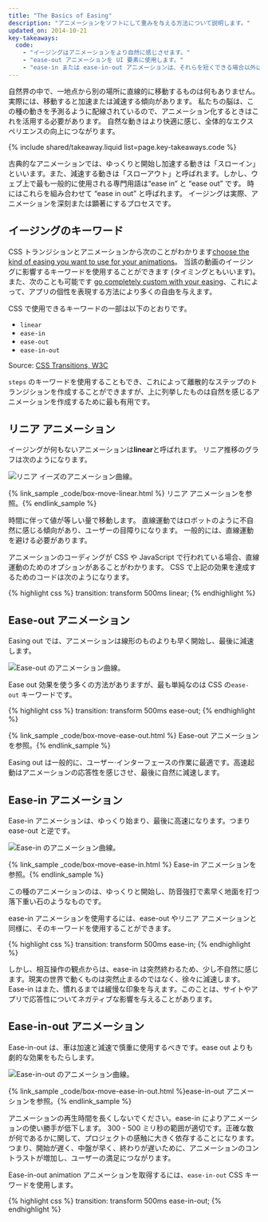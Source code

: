 ```yaml
---
title: "The Basics of Easing"
description: "アニメーションをソフトにして重みを与える方法について説明します。"
updated_on: 2014-10-21
key-takeaways:
  code:
    - "イージングはアニメーションをより自然に感じさせます。"
    - "ease-out アニメーションを UI 要素に使用します。"
    - "ease-in または ease-in-out アニメーションは、それらを短くできる場合以外は使用しません。エンド ユーザー緩慢な印象を与える傾向があります。"
---
```

<p class="intro">
  自然界の中で、一地点から別の場所に直線的に移動するものは何もありません。 実際には、移動すると加速または減速する傾向があります。 私たちの脳は、この種の動きを予測るように配線されているので、アニメーション化するときはこれを活用する必要があります。 自然な動きはより快適に感じ、全体的なエクスペリエンスの向上につながります。
</p>

{% include shared/takeaway.liquid list=page.key-takeaways.code %}

古典的なアニメーションでは、ゆっくりと開始し加速する動きは「スローイン」といいます。また、減速する動きは「スローアウト」と呼ばれます。しかし、ウェブ上で最も一般的に使用される専門用語は“ease in” と “ease out” です。 時にはこれらを組み合わせて “ease in out” と呼ばれます。 イージングは実際、アニメーションを深刻または顕著にするプロセスです。

## イージングのキーワード

CSS トランジションとアニメーションから次のことがわかります[choose the kind of easing you want to use for your animations]({{site.fundamentals}}/look-and-feel/animations/choosing-the-right-easing.html)。 当該の動画のイージングに影響するキーワードを使用することができます (タイミングともいいます)。 また、次のことも可能です [go completely custom with your easing]({{site.fundamentals}}/look-and-feel/animations/custom-easing.html)、これによって、アプリの個性を表現する方法により多くの自由を与えます。

CSS で使用できるキーワードの一部は以下のとおりです。

* `linear`
* `ease-in`
* `ease-out`
* `ease-in-out`

Source: [CSS Transitions, W3C](http://www.w3.org/TR/css3-transitions/#transition-timing-function-property)

`steps` のキーワードを使用することもでき、これによって離散的なステップのトランジションを作成することができますが、上に列挙したものは自然を感じるアニメーションを作成するために最も有用です。

## リニア アニメーション

イージングが何もないアニメーションは**linear**と呼ばれます。 リニア推移のグラフは次のようになります。

<img src="imgs/linear.png" style="max-width: 300px" alt="リニア イーズのアニメーション曲線。" />

{% link_sample _code/box-move-linear.html %} リニア アニメーションを参照。{% endlink_sample %}

時間に伴って値が等しい量で移動します。 直線運動ではロボットのように不自然に感じる傾向があり、ユーザーの目障りになります。 一般的には、直線運動を避ける必要があります。

アニメーションのコーディングが CSS や JavaScript で行われている場合、直線運動のためのオプションがあることがわかります。 CSS で上記の効果を達成するためのコードは次のようになります。

{% highlight css %}
transition: transform 500ms linear;
{% endhighlight %}


## Ease-out アニメーション

Easing out では、アニメーションは線形のものよりも早く開始し、最後に減速します。

<img src="imgs/ease-out.png" style="max-width: 300px" alt="Ease-out のアニメーション曲線。" />

Ease out 効果を使う多くの方法がありますが、最も単純なのは CSS の`ease-out` キーワードです。

{% highlight css %}
transition: transform 500ms ease-out;
{% endhighlight %}

{% link_sample _code/box-move-ease-out.html %} Ease-out アニメーションを参照。{% endlink_sample %}

Easing out は一般的に、ユーザー·インターフェースの作業に最適です。高速起動はアニメーションの応答性を感じさせ、最後に自然に減速します。

## Ease-in アニメーション

Ease-in アニメーションは、ゆっくり始まり、最後に高速になります。つまり ease-out と逆です。

<img src="imgs/ease-in.png" style="max-width: 300px" alt="Ease-in のアニメーション曲線。" />

{% link_sample _code/box-move-ease-in.html %} Ease-in アニメーションを参照。{% endlink_sample %}

この種のアニメーションのは、ゆっくりと開始し、防音強打で素早く地面を打つ落下重い石のようなものです。

ease-in アニメーションを使用するには、ease-out やリニア アニメーションと同様に、そのキーワードを使用することができます。

{% highlight css %}
transition: transform 500ms ease-in;
{% endhighlight %}

しかし、相互操作の観点からは、ease-in は突然終わるため、少し不自然に感じます。現実の世界で動くものは突然止まるのではなく、徐々に減速します。 Ease-in はまた、慣れるまでは緩慢な印象を与えます。このことは、サイトやアプリで応答性についてネガティブな影響を与えることがあります。

## Ease-in-out アニメーション

 Ease-in-out は、車は加速と減速で慎重に使用するべきです。ease out よりも劇的な効果をもたらします。

<img src="imgs/ease-in-out.png" style="max-width: 300px" alt="Ease-in-out のアニメーション曲線。" />

{% link_sample _code/box-move-ease-in-out.html %}ease-in-out アニメーションを参照。{% endlink_sample %}

アニメーションの再生時間を長くしないでください。ease-in によりアニメーションの使い勝手が低下します。 300 - 500 ミリ秒の範囲が適切です。正確な数が何であるかに関して、プロジェクトの感触に大きく依存することになります。 つまり、開始が遅く、中盤が早く、終わりが遅いために、アニメーションのコントラストが増加し、ユーザーの満足につながります。

Ease-in-out animation アニメーションを取得するには、`ease-in-out` CSS キーワードを使用します。

{% highlight css %}
transition: transform 500ms ease-in-out;
{% endhighlight %}



